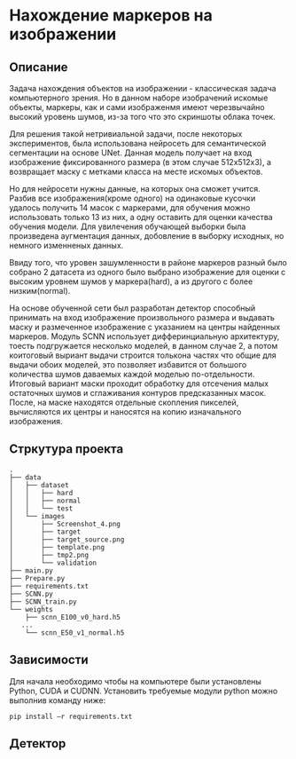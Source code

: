 # Нахождение маркеров на изображении
## Описание
Задача нахождения объектов на изображении - классическая задача компьютерного зрения. Но в данном наборе изобрачений искомые объекты, маркеры, как и сами изображенмя имеют черезвычайно высокий уровень шумов, из-за того что это скриншоты облака точек.

Для решения такой нетривиальной задачи, после некоторых экспериментов, была использована нейросеть для семантической сегментации на основе UNet. Данная модель получает на вход изображение фиксированного размера (в этом случае 512х512х3), а возвращает маску с метками класса на месте искомых объектов.

Но для нейросети нужны данные, на которых она сможет учится. Разбив все изображения(кроме одного) на одинаковые кусочки удалось получить 14 масок с  маркерами, для обучения можно использовать только 13 из них, а одну оставить для оценки качества обучения модели. Для увилечения обучающей выборки была произведена аугментация данных, добовление в выборку исходных, но немного изменненых данных.

Ввиду того, что уровен зашумленности в районе маркеров разный было собрано 2 датасета из одного было выбрано изображение для оценки с высоким уровнем шумов у маркера(hard), а из другого с более низким(normal). 

На основе обученной сети был разработан детектор способный принимать на вход изображение произвольного размера и выдавать маску и размеченное изображение с указанием на центры найденных маркеров. Модуль SCNN использует дифферинциальную архитектуру, тоесть подгружается несколько моделей, в данном случае 2, а потом коитоговый выриант выдачи строится толькона частях что общие для выдачи обоих моделей, это позволяет избавится от большого количества шумов даваемых каждой моделью по-отдельности. Итоговый вариант маски проходит обработку для отсечения малых остаточных шумов и сглаживания контуров предсказанных масок. После, на маске находятся отдельные скопления пикселей, вычисляются их центры и наносятся на копию изначального изображения.
## Стркутура проекта 
```
.
├── data
│   ├── dataset
│   │   ├── hard
│   │   ├── normal
│   │   └── test
│   └── images
│       ├── Screenshot_4.png
│       ├── target
│       ├── target_source.png
│       ├── template.png
│       ├── tmp2.png
│       └── validation
├── main.py
├── Prepare.py
├── requirements.txt
├── SCNN.py
├── SCNN_train.py
└── weights
    ├── scnn_E100_v0_hard.h5
   ...
    └── scnn_E50_v1_normal.h5
```
## Зависимости
Для начала необходимо чтобы на компьютере были установлены Python, CUDA и CUDNN. Установить требуемые модули python можно выполнив команду ниже:
```
pip install –r requirements.txt
```
## Детектор
